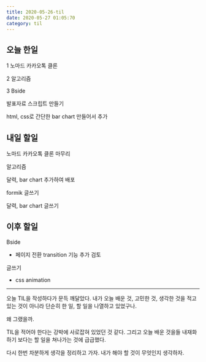 ```yaml
---
title: 2020-05-26-til
date: 2020-05-27 01:05:70
category: til
---
```


## 오늘 한일

1 노마드 카카오톡 클론

2 알고리즘

3 Bside

발표자료 스크립트 만들기

html, css로 간단한 bar chart 만들어서 추가

## 내일 할일

노마드 카카오톡 클론 마무리

알고리즘

달력, bar chart 추가하여 배포

formik 글쓰기

달력, bar chart 글쓰기

## 이후 할일

Bside

- 페이지 전환 transition 기능 추가 검토

글쓰기

- css animation

---

오늘 TIL을 작성하다가 문득 깨달았다. 내가 오늘 배운 것, 고민한 것, 생각한 것을 적고 있는 것이 아니라 단순히 한 일, 할 일을 나열하고 있었구나.

왜 그랬을까.

TIL을 적어야 한다는 강박에 사로잡혀 있었던 것 같다. 그리고 오늘 배운 것을들 내재화하기 보다는 할 일을 쳐나가는 것에 급급했다.

다시 한번 차분하게 생각을 정리하고 가자. 내가 해야 할 것이 무엇인지 생각하자.
